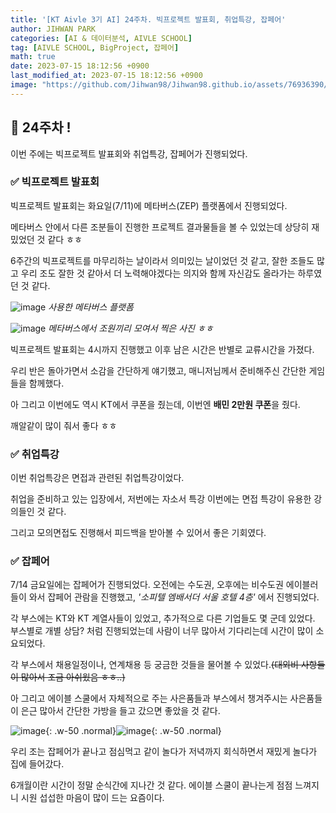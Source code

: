 ```yaml
---
title: '[KT Aivle 3기 AI] 24주차. 빅프로젝트 발표회, 취업특강, 잡페어'
author: JIHWAN PARK
categories: [AI & 데이터분석, AIVLE SCHOOL]
tag: [AIVLE SCHOOL, BigProject, 잡페어]
math: true
date: 2023-07-15 18:12:56 +0900
last_modified_at: 2023-07-15 18:12:56 +0900
image: "https://github.com/Jihwan98/Jihwan98.github.io/assets/76936390/6be11e55-36a3-4a86-8e30-d8928f732a0c"
---
```


## 🌟 24주차 !

이번 주에는 빅프로젝트 발표회와 취업특강, 잡페어가 진행되었다.

### ✅ 빅프로젝트 발표회

빅프로젝트 발표회는 화요일(7/11)에 메타버스(ZEP) 플랫폼에서 진행되었다.

메타버스 안에서 다른 조분들이 진행한 프로젝트 결과물들을 볼 수 있었는데 상당히 재밌었던 것 같다 ㅎㅎ

6주간의 빅프로젝트를 마무리하는 날이라서 의미있는 날이었던 것 같고, 잘한 조들도 많고 우리 조도 잘한 것 같아서 더 노력해야겠다는 의지와 함께 자신감도 올라가는 하루였던 것 같다.

![image](https://github.com/Jihwan98/Jihwan98.github.io/assets/76936390/764f4d82-57ce-4bd7-be4e-919cf26dcd35)
_사용한 메타버스 플랫폼_

![image](https://github.com/Jihwan98/Jihwan98.github.io/assets/76936390/6d6b100e-0111-4a8c-a837-b395f38b6e57)
_메타버스에서 조원끼리 모여서 찍은 사진 ㅎㅎ_

빅프로젝트 발표회는 4시까지 진행했고 이후 남은 시간은 반별로 교류시간을 가졌다.

우리 반은 돌아가면서 소감을 간단하게 얘기했고, 매니저님께서 준비해주신 간단한 게임들을 함께했다.

아 그리고 이번에도 역시 KT에서 쿠폰을 줬는데, 이번엔 **배민 2만원 쿠폰**을 줬다.

깨알같이 많이 줘서 좋다 ㅎㅎ

### ✅ 취업특강

이번 취업특강은 면접과 관련된 취업특강이었다. 

취업을 준비하고 있는 입장에서, 저번에는 자소서 특강 이번에는 면접 특강이 유용한 강의들인 것 같다.

그리고 모의면접도 진행해서 피드백을 받아볼 수 있어서 좋은 기회였다.

### ✅ 잡페어

7/14 금요일에는 잡페어가 진행되었다. 오전에는 수도권, 오후에는 비수도권 에이블러들이 와서 잡페어 관람을 진행했고, _'소피텔 엠배서더 서울 호텔 4층'_ 에서 진행되었다.

각 부스에는 KT와 KT 계열사들이 있었고, 추가적으로 다른 기업들도 몇 군데 있었다. 부스별로 개별 상담? 처럼 진행되었는데 사람이 너무 많아서 기다리는데 시간이 많이 소요되었다.

각 부스에서 채용일정이나, 연계채용 등 궁금한 것들을 물어볼 수 있었다.~~(대외비 사항들이 많아서 조금 아쉬웠음 ㅎㅎ..)~~

아 그리고 에이블 스쿨에서 자체적으로 주는 사은품들과 부스에서 챙겨주시는 사은품들이 은근 많아서 간단한 가방을 들고 갔으면 좋았을 것 같다.

![image](https://github.com/Jihwan98/Jihwan98.github.io/assets/76936390/b295cd4b-5558-4a99-8f0e-e7a87168c021){: .w-50 .normal}![image](https://github.com/Jihwan98/Jihwan98.github.io/assets/76936390/8de19ed1-7c8a-4fa8-a9da-88e9bba58183){: .w-50 .normal}

우리 조는 잡페어가 끝나고 점심먹고 같이 놀다가 저녁까지 회식하면서 재밌게 놀다가 집에 들어갔다.

6개월이란 시간이 정말 순식간에 지나간 것 같다. 에이블 스쿨이 끝나는게 점점 느껴지니 시원 섭섭한 마음이 많이 드는 요즘이다.